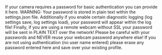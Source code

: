 If your camera requires a password for basic authentication you can provide it here.  WARNING:  Your password is stored in plain text within the settings.json file.  Additionally if you enable certain diagnostic logging (log settings save, log settings load), your password will appear within the log file!  Finally, if you are using a remote webcam without SSL your password will be sent in PLAIN TEXT over the network!  Please be careful with your passwords and NEVER reuse your webcam password anywhere else!  If you are not using authentication (no user name entered) please erase any password entered here and save over your existing profile.
